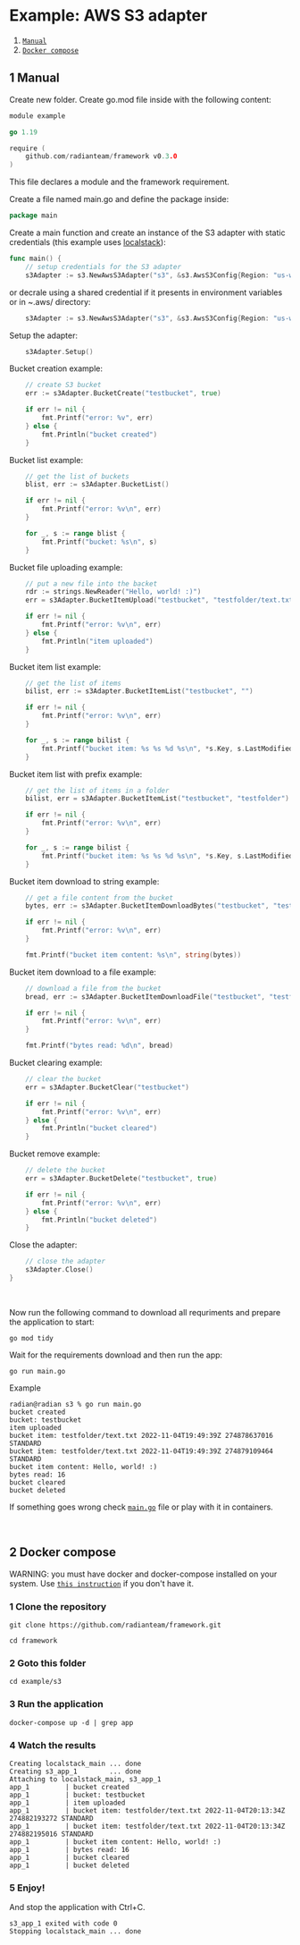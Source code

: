 # Example: AWS S3 adapter

1. [`Manual`](#1-manual)
2. [`Docker compose`](#2-docker-compose)

## 1 Manual

Create new folder. Create go.mod file inside with the following content:

``` go
module example

go 1.19

require (
	github.com/radianteam/framework v0.3.0
)
```

This file declares a module and the framework requirement.

Create a file named main.go and define the package inside:

``` go
package main
```

Create a main function and create an instance of the S3 adapter with static credentials (this example uses [localstack](https://github.com/localstack)):

``` go
func main() {
	// setup credentials for the S3 adapter
	s3Adapter := s3.NewAwsS3Adapter("s3", &s3.AwsS3Config{Region: "us-west-2", Endpoint: "http://s3.localhost.localstack.cloud:4566", AccessKeyID: "test", SecretAccessKey: "hat", SessionToken: "hat2"})
```

or decrale using a shared credential if it presents in environment variables or in ~.aws/ directory:

``` go
	s3Adapter := s3.NewAwsS3Adapter("s3", &s3.AwsS3Config{Region: "us-west-2", SharedCredentials: true})
```

Setup the adapter:

``` go
	s3Adapter.Setup()
```

Bucket creation example:

``` go
	// create S3 bucket
	err := s3Adapter.BucketCreate("testbucket", true)

	if err != nil {
		fmt.Printf("error: %v", err)
	} else {
		fmt.Println("bucket created")
	}
```

Bucket list example:

``` go
	// get the list of buckets
	blist, err := s3Adapter.BucketList()

	if err != nil {
		fmt.Printf("error: %v\n", err)
	}

	for _, s := range blist {
		fmt.Printf("bucket: %s\n", s)
	}
```

Bucket file uploading example:

``` go
	// put a new file into the backet
	rdr := strings.NewReader("Hello, world! :)")
	err = s3Adapter.BucketItemUpload("testbucket", "testfolder/text.txt", rdr)

	if err != nil {
		fmt.Printf("error: %v\n", err)
	} else {
		fmt.Println("item uploaded")
	}
```

Bucket item list example:

``` go
	// get the list of items
	bilist, err := s3Adapter.BucketItemList("testbucket", "")

	if err != nil {
		fmt.Printf("error: %v\n", err)
	}

	for _, s := range bilist {
		fmt.Printf("bucket item: %s %s %d %s\n", *s.Key, s.LastModified.Format(time.RFC3339Nano), s.Size, *s.StorageClass)
	}
```

Bucket item list with prefix example:

``` go
	// get the list of items in a folder
	bilist, err = s3Adapter.BucketItemList("testbucket", "testfolder")

	if err != nil {
		fmt.Printf("error: %v\n", err)
	}

	for _, s := range bilist {
		fmt.Printf("bucket item: %s %s %d %s\n", *s.Key, s.LastModified.Format(time.RFC3339Nano), s.Size, *s.StorageClass)
	}
```

Bucket item download to string example:

``` go
	// get a file content from the bucket
	bytes, err := s3Adapter.BucketItemDownloadBytes("testbucket", "testfolder/text.txt")

	if err != nil {
		fmt.Printf("error: %v\n", err)
	}

	fmt.Printf("bucket item content: %s\n", string(bytes))
```

Bucket item download to a file example:

``` go
	// download a file from the bucket
	bread, err := s3Adapter.BucketItemDownloadFile("testbucket", "testfolder/text.txt", "dtext.txt")

	if err != nil {
		fmt.Printf("error: %v\n", err)
	}

	fmt.Printf("bytes read: %d\n", bread)
```

Bucket clearing example:

``` go
	// clear the bucket
	err = s3Adapter.BucketClear("testbucket")

	if err != nil {
		fmt.Printf("error: %v\n", err)
	} else {
		fmt.Println("bucket cleared")
	}
```

Bucket remove example:

``` go
	// delete the bucket
	err = s3Adapter.BucketDelete("testbucket", true)

	if err != nil {
		fmt.Printf("error: %v\n", err)
	} else {
		fmt.Println("bucket deleted")
	}
```

Close the adapter:

``` go
	// close the adapter
	s3Adapter.Close()
}
```
<br>

Now run the following command to download all requriments and prepare the application to start:

```
go mod tidy
```

Wait for the requirements download and then run the app:

```
go run main.go
```

Example
```
radian@radian s3 % go run main.go                                 
bucket created
bucket: testbucket
item uploaded
bucket item: testfolder/text.txt 2022-11-04T19:49:39Z 274878637016 STANDARD
bucket item: testfolder/text.txt 2022-11-04T19:49:39Z 274879109464 STANDARD
bucket item content: Hello, world! :)
bytes read: 16
bucket cleared
bucket deleted
```

If something goes wrong check [`main.go`](main.go) file or play with it in containers.

<br>

## 2 Docker compose

WARNING: you must have docker and docker-compose installed on your system. Use [`this instruction`](https://docs.docker.com/compose/install/) if you don't have it.

### 1 Clone the repository

```
git clone https://github.com/radianteam/framework.git
```
```
cd framework
```

### 2 Goto this folder

```
cd example/s3
```


### 3 Run the application

```
docker-compose up -d | grep app
```

### 4 Watch the results
```
Creating localstack_main ... done
Creating s3_app_1        ... done
Attaching to localstack_main, s3_app_1
app_1         | bucket created
app_1         | bucket: testbucket
app_1         | item uploaded
app_1         | bucket item: testfolder/text.txt 2022-11-04T20:13:34Z 274882193272 STANDARD
app_1         | bucket item: testfolder/text.txt 2022-11-04T20:13:34Z 274882195016 STANDARD
app_1         | bucket item content: Hello, world! :)
app_1         | bytes read: 16
app_1         | bucket cleared
app_1         | bucket deleted
```

### 5 Enjoy!

And stop the application with Ctrl+C.
```
s3_app_1 exited with code 0
Stopping localstack_main ... done
```